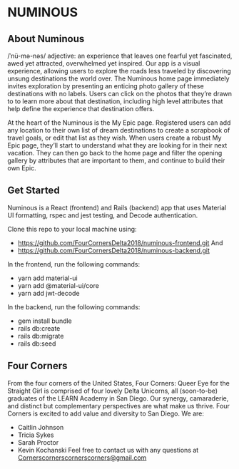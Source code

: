# NUMINOUS

## About Numinous
/ˈnü-mə-nəs/ adjective: an experience that leaves one fearful yet fascinated, awed yet attracted, overwhelmed yet inspired. Our app is a visual experience, allowing users to explore the roads less traveled by discovering unsung destinations the world over. The Numinous home page immediately invites exploration by presenting an enticing photo gallery of these destinations with no labels. Users can click on the photos that they’re drawn to to learn more about that destination, including high level attributes that help define the experience that destination offers.

At the heart of the Numinous is the My Epic page. Registered users can add any location to their own list of dream destinations to create a scrapbook of travel goals, or edit that list as they wish. When users create a robust My Epic page, they’ll start to understand what they are looking for in their next vacation. They can then go back to the home page and filter the opening gallery by attributes that are important to them, and continue to build their own Epic.

## Get Started
Numinous is a React (frontend) and Rails (backend) app that uses Material UI formatting, rspec and jest testing, and Decode authentication.

Clone this repo to your local machine using:
* https://github.com/FourCornersDelta2018/numinous-frontend.git
And
* https://github.com/FourCornersDelta2018/numinous-backend.git

In the frontend, run the following commands:
* yarn add material-ui
* yarn add @material-ui/core
* yarn add jwt-decode

In the backend, run the following commands:
* gem install bundle
* rails db:create
* rails db:migrate
* rails db:seed


## Four Corners
From the four corners of the United States, Four Corners: Queer Eye for the Straight Girl is comprised of four lovely Delta Unicorns, all (soon-to-be) graduates of the LEARN Academy in San Diego. Our synergy, camaraderie, and distinct but complementary perspectives are what make us thrive. Four Corners is excited to add value and diversity to San Diego.
We are:
* Caitlin Johnson
* Tricia Sykes
* Sarah Proctor
* Kevin Kochanski
Feel free to contact us with any questions at Cornerscornerscornerscorners@gmail.com
